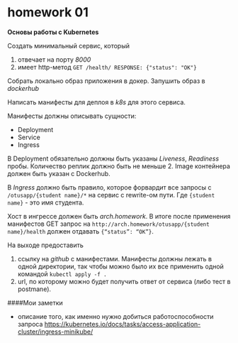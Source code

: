 # homework 01
**Основы работы с Kubernetes**

Создать минимальный сервис, который
1. отвечает на порту *8000*
1. имеет http-метод
`GET /health/
RESPONSE: {"status": "OK"}`

Cобрать локально образ приложения в докер.
Запушить образ в *dockerhub*

Написать манифесты для деплоя в *k8s* для этого сервиса.

Манифесты должны описывать сущности:
* Deployment
* Service 
* Ingress

В Deployment обязательно должны быть указаны _Liveness_, _Readiness_ пробы.
Количество реплик должно быть не меньше 2. Image контейнера должен быть указан с Dockerhub.

В _Ingress_ должно быть правило, которое форвардит все запросы с `/otusapp/{student name}/*` на сервис с rewrite-ом пути. Где `{student name}` - это имя студента.

Хост в ингрессе должен быть *arch.homework*. В итоге после применения манифестов GET запрос на `http://arch.homework/otusapp/{student name}/health` должен отдавать `{“status”: “OK”}`.

На выходе предоставить
1. ссылку на *github* c манифестами. Манифесты должны лежать в одной директории, так чтобы можно было их все применить одной командой `kubectl apply -f .`
1. url, по которому можно будет получить ответ от сервиса (либо тест в postmanе).

####Мои заметки
- описание того, как именно нужно добиться работоспособности запроса https://kubernetes.io/docs/tasks/access-application-cluster/ingress-minikube/